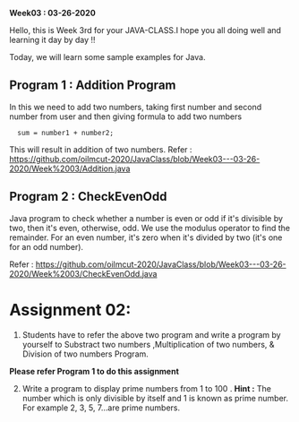 **Week03 : 03-26-2020**

Hello, this is Week 3rd for your JAVA-CLASS.I hope you all doing well and learning it day by day !!

Today, we will learn some sample examples for Java.

## Program 1 : Addition Program

In this we need to add two numbers, taking first number and second number from user and then giving formula to add two numbers 

      sum = number1 + number2; 
      
This will result in addition of two numbers. 
Refer : https://github.com/oilmcut-2020/JavaClass/blob/Week03---03-26-2020/Week%2003/Addition.java

## Program 2 : CheckEvenOdd

Java program to check whether a number is even or odd if it's divisible by two, then it's even, otherwise, odd. We use the modulus operator to find the remainder. For an even number, it's zero when it's divided by two (it's one for an odd number).

Refer :  https://github.com/oilmcut-2020/JavaClass/blob/Week03---03-26-2020/Week%2003/CheckEvenOdd.java


# Assignment 02: 

1) Students have to refer the above two program and write a program by yourself to Substract two numbers ,Multiplication of two numbers, & Division of two numbers Program.

**Please refer Program 1 to do this assignment**

2) Write a program to display prime numbers from 1 to 100 .
**Hint :** The number which is only divisible by itself and 1 is known as prime number. For example 2, 3, 5, 7…are prime numbers. 

 
